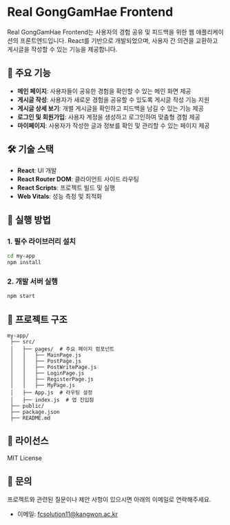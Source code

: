 # Real GongGamHae Frontend

Real GongGamHae Frontend는 사용자의 경험 공유 및 피드백을 위한 웹 애플리케이션의 프론트엔드입니다. React를 기반으로 개발되었으며, 사용자 간 의견을 교환하고 게시글을 작성할 수 있는 기능을 제공합니다.

## 📌 주요 기능
- **메인 페이지**: 사용자들이 공유한 경험을 확인할 수 있는 메인 화면 제공
- **게시글 작성**: 사용자가 새로운 경험을 공유할 수 있도록 게시글 작성 기능 지원
- **게시글 상세 보기**: 개별 게시글을 확인하고 피드백을 남길 수 있는 기능 제공
- **로그인 및 회원가입**: 사용자 계정을 생성하고 로그인하여 맞춤형 경험 제공
- **마이페이지**: 사용자가 작성한 글과 정보를 확인 및 관리할 수 있는 페이지 제공

## 🛠 기술 스택
- **React**: UI 개발
- **React Router DOM**: 클라이언트 사이드 라우팅
- **React Scripts**: 프로젝트 빌드 및 실행
- **Web Vitals**: 성능 측정 및 최적화

## 🚀 실행 방법
### 1. 필수 라이브러리 설치
```bash
cd my-app
npm install
```

### 2. 개발 서버 실행
```bash
npm start
```

## 📄 프로젝트 구조
```
my-app/
 ├── src/
 │   ├── pages/  # 주요 페이지 컴포넌트
 │   │   ├── MainPage.js
 │   │   ├── PostPage.js
 │   │   ├── PostWritePage.js
 │   │   ├── LoginPage.js
 │   │   ├── RegisterPage.js
 │   │   ├── MyPage.js
 │   ├── App.js  # 라우팅 설정
 │   ├── index.js  # 앱 진입점
 ├── public/
 ├── package.json
 ├── README.md
```

## 📄 라이선스
MIT License

## 📧 문의

프로젝트와 관련된 질문이나 제안 사항이 있으시면 아래의 이메일로 연락해주세요.

- 이메일: fcsolution11@kangwon.ac.kr
